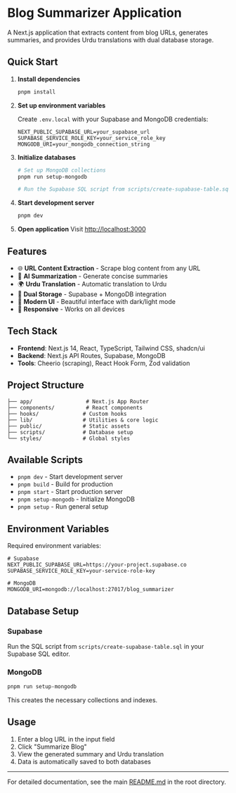 # Blog Summarizer Application

A Next.js application that extracts content from blog URLs, generates summaries, and provides Urdu translations with dual database storage.

## Quick Start

1. **Install dependencies**

   ```bash
   pnpm install
   ```

2. **Set up environment variables**

   Create `.env.local` with your Supabase and MongoDB credentials:

   ```env
   NEXT_PUBLIC_SUPABASE_URL=your_supabase_url
   SUPABASE_SERVICE_ROLE_KEY=your_service_role_key
   MONGODB_URI=your_mongodb_connection_string
   ```

3. **Initialize databases**

   ```bash
   # Set up MongoDB collections
   pnpm run setup-mongodb
   
   # Run the Supabase SQL script from scripts/create-supabase-table.sql
   ```

4. **Start development server**

   ```bash
   pnpm dev
   ```

5. **Open application**
   Visit [http://localhost:3000](http://localhost:3000)

## Features

- 🌐 **URL Content Extraction** - Scrape blog content from any URL
- 📝 **AI Summarization** - Generate concise summaries
- 🌍 **Urdu Translation** - Automatic translation to Urdu
- 💾 **Dual Storage** - Supabase + MongoDB integration
- 🎨 **Modern UI** - Beautiful interface with dark/light mode
- 📱 **Responsive** - Works on all devices

## Tech Stack

- **Frontend**: Next.js 14, React, TypeScript, Tailwind CSS, shadcn/ui
- **Backend**: Next.js API Routes, Supabase, MongoDB
- **Tools**: Cheerio (scraping), React Hook Form, Zod validation

## Project Structure

```text
├── app/                 # Next.js App Router
├── components/          # React components
├── hooks/              # Custom hooks
├── lib/                # Utilities & core logic
├── public/             # Static assets
├── scripts/            # Database setup
└── styles/             # Global styles
```

## Available Scripts

- `pnpm dev` - Start development server
- `pnpm build` - Build for production
- `pnpm start` - Start production server
- `pnpm setup-mongodb` - Initialize MongoDB
- `pnpm setup` - Run general setup

## Environment Variables

Required environment variables:

```env
# Supabase
NEXT_PUBLIC_SUPABASE_URL=https://your-project.supabase.co
SUPABASE_SERVICE_ROLE_KEY=your-service-role-key

# MongoDB
MONGODB_URI=mongodb://localhost:27017/blog_summarizer
```

## Database Setup

### Supabase

Run the SQL script from `scripts/create-supabase-table.sql` in your Supabase SQL editor.

### MongoDB

```bash
pnpm run setup-mongodb
```

This creates the necessary collections and indexes.

## Usage

1. Enter a blog URL in the input field
2. Click "Summarize Blog"
3. View the generated summary and Urdu translation
4. Data is automatically saved to both databases

---

For detailed documentation, see the main [README.md](../README.md) in the root directory.
